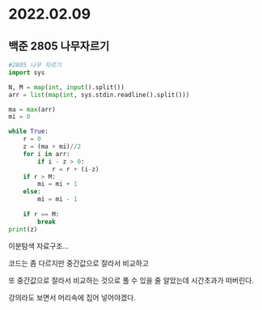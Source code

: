 # 2022.02.09

## 백준 2805 나무자르기

```python
#2805 나무 자르기
import sys

N, M = map(int, input().split())
arr = list(map(int, sys.stdin.readline().split()))

ma = max(arr)
mi = 0

while True:
    r = 0
    z = (ma + mi)//2    
    for i in arr:
        if i - z > 0:
            r = r + (i-z)
    if r > M:
        mi = mi + 1
    else:
        mi = mi - 1
    
    if r == M:
        break
print(z)
```

이분탐색 자료구조...

코드는 좀 다르지만 중간값으로 잘라서 비교하고 

또 중간값으로 잘라서 비교하는 것으로 풀 수 있을 줄 알았는데 시간초과가 떠버린다.

강의라도 보면서 머리속에 집어 넣어야겠다. 